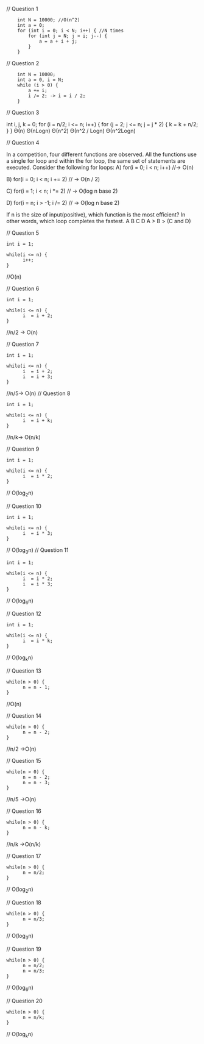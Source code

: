// Question 1

		int N = 10000; //O(n^2)
		int a = 0;
		for (int i = 0; i < N; i++) { //N times 
			for (int j = N; j > i; j--) {
				a = a + i + j;
			}
		}


// Question 2

		int N = 10000;
		int a = 0, i = N;
		while (i > 0) {
			a += i;
			i /= 2; -> i = i / 2;
		}
    
// Question 3

int i, j, k = 0;
    for (i  = n/2; i <= n; i++) {
        for (j = 2; j <= n; j = j * 2) {
            k = k + n/2;
        }
    }
Θ(n)
 Θ(nLogn)
 Θ(n^2)
 Θ(n^2 / Logn)
 Θ(n^2Logn)

// Question 4

In a competition, four different functions are observed. All the functions use a single for loop and within the for loop, the same set of statements are executed.
Consider the following for loops:
 A) for(i = 0; i < n; i++) //-> O(n)
 
  B) for(i = 0; i < n; i += 2) // -> O(n / 2)
 
  C) for(i = 1; i < n; i *= 2) // -> O(log n base 2)
 
  D) for(i = n; i > -1; i /= 2) // -> O(log n base 2)
 
If n is the size of input(positive), which function is the most efficient? In other words, which loop completes the fastest.
 A
 B
 C
 D
A > B > (C and D)
 
// Question 5
```
int i = 1;

while(i <= n) {
      i++;
}
```
//O(n)

// Question 6
```
int i = 1;

while(i <= n) {
      i  = i + 2;
}
```
//n/2 -> O(n)

// Question 7
```
int i = 1;

while(i <= n) {
      i  = i + 2;
      i  = i + 3;
}
```
//n/5-> O(n)
// Question 8
```
int i = 1;

while(i <= n) {
      i  = i + k;
}
```
//n/k-> O(n/k)

// Question 9
```
int i = 1;

while(i <= n) {
      i  = i * 2;
}
```

// O(log<sub>2</sub>n)

// Question 10
```
int i = 1;

while(i <= n) {
      i  = i * 3;
}
```
// O(log<sub>3</sub>n)
// Question 11
```
int i = 1;

while(i <= n) {
      i  = i * 2;
      i  = i * 3;
}
```
// O(log<sub>6</sub>n)

// Question 12
```
int i = 1;

while(i <= n) {
      i  = i * k;
}
```
// O(log<sub>k</sub>n)

// Question 13
```
while(n > 0) {
      n = n - 1;
}
```
//O(n)

// Question 14
```
while(n > 0) {
      n = n - 2;
}
```
//n/2 ->O(n)

// Question 15
```
while(n > 0) {
      n = n - 2;
      n = n - 3;
}
```

//n/5 ->O(n)

// Question 16
```
while(n > 0) {
      n = n - k;
}
```
//n/k ->O(n/k)

// Question 17
```
while(n > 0) {
      n = n/2;
}
```
// O(log<sub>2</sub>n)

// Question 18
```
while(n > 0) {
      n = n/3;
}
```
// O(log<sub>3</sub>n)

// Question 19

```
while(n > 0) {
      n = n/2;
      n = n/3;
}
```
// O(log<sub>6</sub>n)

// Question 20

```
while(n > 0) {
      n = n/k;
}
```

// O(log<sub>k</sub>n)






